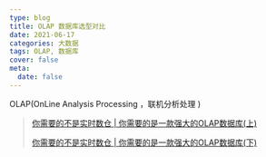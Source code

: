```yaml
---
type: blog
title: OLAP 数据库选型对比
date: 2021-06-17
categories: 大数据
tags: OLAP, 数据库
cover: false
meta:
  date: false
---
```






<!-- more -->

OLAP(OnLine Analysis Processing ，联机分析处理 ) 



> [你需要的不是实时数仓 | 你需要的是一款强大的OLAP数据库(上)](https://mp.weixin.qq.com/s?src=11&timestamp=1623913265&ver=3135&signature=bAEiyYY0oioz9ZX5vVJW4lb0TXd5PkgKlQk7ODVzgRHSukwBgU8RFaelItgjETjUS0Hof7WebyikerbFatUTMP1UeKm5UrJPbkLtHWYhPPkHte1gwbsy5q4Ukm-zHoEW&new=1)
>
> [你需要的不是实时数仓 | 你需要的是一款强大的OLAP数据库(下)](https://mp.weixin.qq.com/s?src=11&timestamp=1623913265&ver=3135&signature=bAEiyYY0oioz9ZX5vVJW4lb0TXd5PkgKlQk7ODVzgRFui8AeZFx1Xxib4X55W7e-5y4CA9WBx6JzdDcAFPV8gZw*Vde4QLaUR1cbhTzMu83dt9W8Vblmt7xiZRkOXRz7&new=1)

